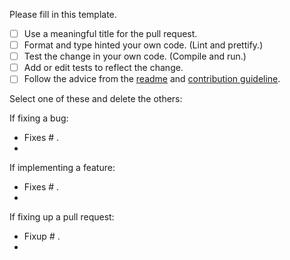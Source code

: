 Please fill in this template.

- [ ] Use a meaningful title for the pull request.
- [ ] Format and type hinted your own code. (Lint and prettify.)
- [ ] Test the change in your own code. (Compile and run.)
- [ ] Add or edit tests to reflect the change.
- [ ] Follow the advice from the [readme](https://github.com/mwit30-8/MVIS/blob/main/README.md#make-a-pull-request) and [contribution guideline](https://github.com/mwit30-8/MVIS/blob/main/CONTRIBUTING.md).

Select one of these and delete the others:

If fixing a bug:
- Fixes # <!-- Insert issue number. -->.
- <!-- Describe the bug -->

If implementing a feature:
- Fixes # <!-- Insert issue number. -->.
- <!-- Describe the feature -->

If fixing up a pull request:
- Fixup # <!-- Insert pull request number. -->.
- <!-- Describe the changes -->
